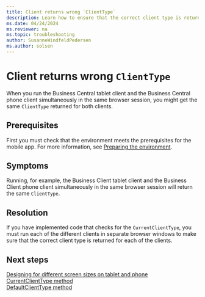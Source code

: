 ```yaml
---
title: Client returns wrong `ClientType`
description: Learn how to ensure that the correct client type is returned for each client.
ms.date: 04/24/2024
ms.reviewer: na
ms.topic: troubleshooting
author: SusanneWindfeldPedersen
ms.author: solsen
---
```


# Client returns wrong `ClientType`

When you run the Business Central tablet client and the Business Central phone client simultaneously in the same browser session, you might get the same `ClientType` returned for both clients.

## Prerequisites

First you must check that the environment meets the prerequisites for the mobile app. For more information, see [Preparing the environment](/dynamics365/business-central/dev-itpro/deployment/install-business-central-app#prereqs).

## Symptoms

Running, for example, the Business Client tablet client and the Business Client phone client simultaneously in the same browser session will return the same `ClientType`.

## Resolution

If you have implemented code that checks for the `CurrentClientType`, you must run each of the different clients in separate browser windows to make sure that the correct client type is returned for each of the clients.  
  
## Next steps

[Designing for different screen sizes on tablet and phone](/dynamics365/business-central/dev-itpro/developer/devenv-designing-different-screen-sizes-tablet-and-phone)   
[CurrentClientType method](/dynamics365/business-central/dev-itpro/developer/methods-auto/session/session-currentclienttype-method)   
[DefaultClientType method](/dynamics365/business-central/dev-itpro/developer/methods-auto/session/session-defaultclienttype-method)